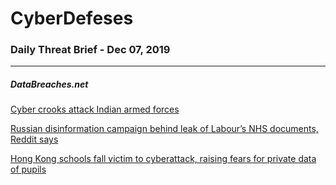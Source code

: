 # CyberDefeses
### Daily Threat Brief - Dec 07, 2019

 
-----
 
##### DataBreaches.net
[Cyber crooks attack Indian armed forces](https://www.databreaches.net/cyber-crooks-attack-indian-armed-forces/)
 
[Russian disinformation campaign behind leak of Labour’s NHS documents, Reddit says](https://www.databreaches.net/russian-disinformation-campaign-behind-leak-of-labours-nhs-documents-reddit-says/)
 
[Hong Kong schools fall victim to cyberattack, raising fears for private data of pupils](https://www.databreaches.net/hong-kong-schools-fall-victim-to-cyberattack-raising-fears-for-private-data-of-pupils/)
 
